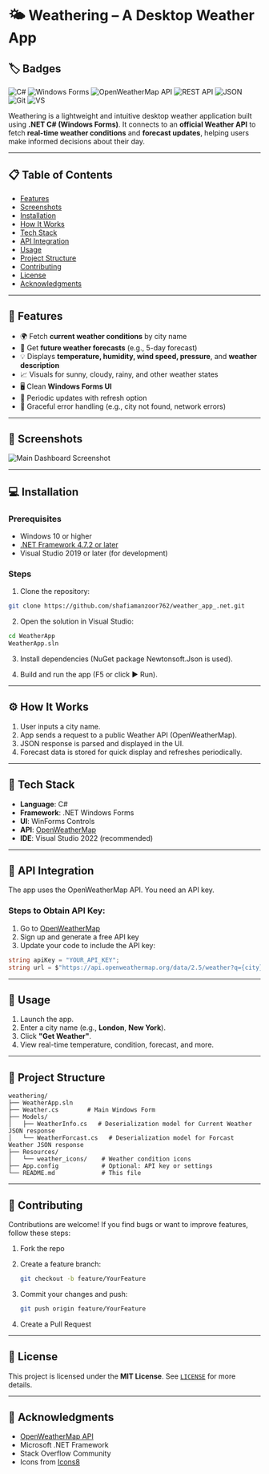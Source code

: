 
# 🌤️ Weathering – A Desktop Weather App

## 🏷️ Badges

![C#](https://img.shields.io/badge/C%23-239120?style=for-the-badge&logo=c-sharp&logoColor=white)
![Windows Forms](https://img.shields.io/badge/Windows%20Forms-0078D7?style=for-the-badge&logo=windows&logoColor=white)
![OpenWeatherMap API](https://img.shields.io/badge/OpenWeatherMap%20API-FF6F00?style=for-the-badge&logo=cloudflare&logoColor=white)
![REST API](https://img.shields.io/badge/REST%20API-02569B?style=for-the-badge&logo=api&logoColor=white)
![JSON](https://img.shields.io/badge/JSON-000000?style=for-the-badge&logo=json&logoColor=white)
![Git](https://img.shields.io/badge/Git-F05032?style=for-the-badge&logo=git&logoColor=white)
![VS](https://img.shields.io/badge/Visual%20Studio-5C2D91?style=for-the-badge&logo=visual-studio&logoColor=white)

Weathering is a lightweight and intuitive desktop weather application built using **.NET C# (Windows Forms)**. It connects to an **official Weather API** to fetch **real-time weather conditions** and **forecast updates**, helping users make informed decisions about their day.

---

## 📋 Table of Contents

* [Features](#features)
* [Screenshots](#screenshots)
* [Installation](#installation)
* [How It Works](#how-it-works)
* [Tech Stack](#tech-stack)
* [API Integration](#api-integration)
* [Usage](#usage)
* [Project Structure](#project-structure)
* [Contributing](#contributing)
* [License](#license)
* [Acknowledgments](#acknowledgments)

---

<h2 id="features">🌟 Features</h2>


* 🌍 Fetch **current weather conditions** by city name
* 📆 Get **future weather forecasts** (e.g., 5-day forecast)
* 💡 Displays **temperature, humidity, wind speed, pressure**, and **weather description**
* 📈 Visuals for sunny, cloudy, rainy, and other weather states
* 🖥️ Clean **Windows Forms UI**
* 🔄 Periodic updates with refresh option
* 🚫 Graceful error handling (e.g., city not found, network errors)

---

<h2 id="screenshots">📸 Screenshots</h2>

![Main Dashboard Screenshot](https://via.placeholder.com/600x300.png?text=Weather+App+Screenshot)

---

<h2 id="installation">💻 Installation</h2>

### Prerequisites

* Windows 10 or higher
* [.NET Framework 4.7.2 or later](https://dotnet.microsoft.com/en-us/download/dotnet-framework)
* Visual Studio 2019 or later (for development)

### Steps

1. Clone the repository:

```bash
git clone https://github.com/shafiamanzoor762/weather_app_.net.git
```

2. Open the solution in Visual Studio:

```bash
cd WeatherApp
WeatherApp.sln
```

3. Install dependencies (NuGet package Newtonsoft.Json is used).

4. Build and run the app (F5 or click ▶️ Run).

---

<h2 id="how-it-works">⚙️ How It Works</h2>

1. User inputs a city name.
2. App sends a request to a public Weather API (OpenWeatherMap).
3. JSON response is parsed and displayed in the UI.
4. Forecast data is stored for quick display and refreshes periodically.

---

<h2 id="tech-stack">🧱 Tech Stack</h2>

* **Language**: C#
* **Framework**: .NET Windows Forms
* **UI**: WinForms Controls
* **API**: [OpenWeatherMap](https://openweathermap.org/api)
* **IDE**: Visual Studio 2022 (recommended)

---

<h2 id="api-integration">🔌 API Integration</h2>

The app uses the OpenWeatherMap API. You need an API key.

### Steps to Obtain API Key:

1. Go to [OpenWeatherMap](https://openweathermap.org/api)
2. Sign up and generate a free API key
3. Update your code to include the API key:

```csharp
string apiKey = "YOUR_API_KEY";
string url = $"https://api.openweathermap.org/data/2.5/weather?q={city}&appid={apiKey}&units=metric";
```

---

<h2 id="usage">🚀 Usage</h2>

1. Launch the app.
2. Enter a city name (e.g., **London**, **New York**).
3. Click **"Get Weather"**.
4. View real-time temperature, condition, forecast, and more.

---

<h2 id="project-structure">📁 Project Structure</h2>

```
weathering/
├── WeatherApp.sln
├── Weather.cs        # Main Windows Form
├── Models/
│   ├── WeatherInfo.cs   # Deserialization model for Current Weather JSON response
│   └── WeatherForcast.cs   # Deserialization model for Forcast Weather JSON response
├── Resources/
│   └── weather_icons/    # Weather condition icons
├── App.config            # Optional: API key or settings
└── README.md             # This file
```

---

<h2 id="contributing">🤝 Contributing</h2>

Contributions are welcome!
If you find bugs or want to improve features, follow these steps:

1. Fork the repo
2. Create a feature branch:

   ```bash
   git checkout -b feature/YourFeature
   ```
3. Commit your changes and push:

   ```bash
   git push origin feature/YourFeature
   ```
4. Create a Pull Request

---

<h2 id="license">📄 License</h2>

This project is licensed under the **MIT License**.
See [`LICENSE`](LICENSE) for more details.

---

<h2 id="acknowledgments">🙏 Acknowledgments</h2>

* [OpenWeatherMap API](https://openweathermap.org)
* Microsoft .NET Framework
* Stack Overflow Community
* Icons from [Icons8](https://icons8.com/)
